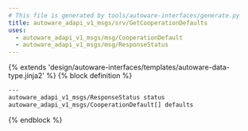 ```yaml
---
# This file is generated by tools/autoware-interfaces/generate.py
title: autoware_adapi_v1_msgs/srv/GetCooperationDefaults
uses:
  - autoware_adapi_v1_msgs/msg/CooperationDefault
  - autoware_adapi_v1_msgs/msg/ResponseStatus
---
```


{% extends 'design/autoware-interfaces/templates/autoware-data-type.jinja2' %}
{% block definition %}

```txt
---
autoware_adapi_v1_msgs/ResponseStatus status
autoware_adapi_v1_msgs/CooperationDefault[] defaults
```

{% endblock %}
